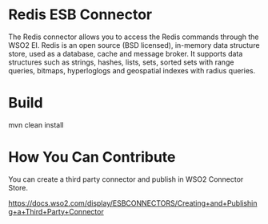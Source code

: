# Redis ESB Connector

The Redis connector allows you to access the Redis commands through the WSO2 EI. Redis is an open source (BSD licensed), in-memory data structure store, used as a database, cache and message broker. It supports data structures such as strings, hashes, lists, sets, sorted sets with range queries, bitmaps, hyperloglogs and geospatial indexes with radius queries.
# Build

mvn clean install
# How You Can Contribute

You can create a third party connector and publish in WSO2 Connector Store.

https://docs.wso2.com/display/ESBCONNECTORS/Creating+and+Publishing+a+Third+Party+Connector